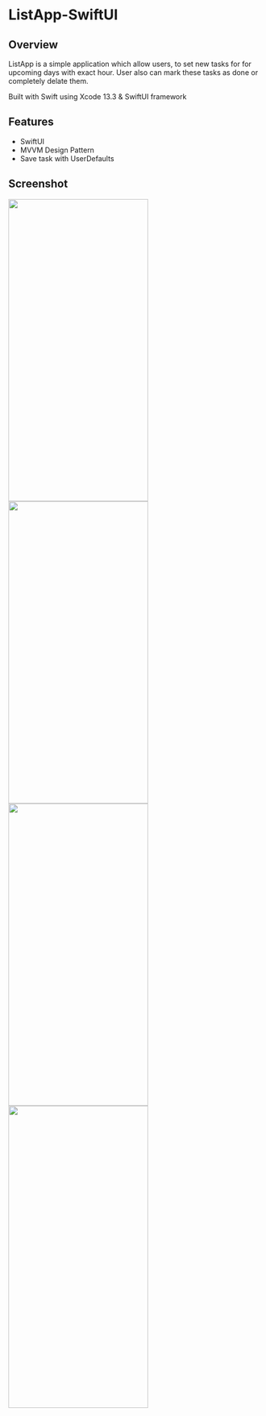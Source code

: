 # ListApp-SwiftUI

## Overview

ListApp is a simple application which allow users, to set new tasks for for upcoming days with exact hour. User also can mark these tasks as done or 
completely delate them. 

Built with Swift using Xcode 13.3 & SwiftUI framework

## Features
* SwiftUI
* MVVM Design Pattern
* Save task with UserDefaults

## Screenshot

<p>
  
<img src="https://user-images.githubusercontent.com/97693456/160868214-b218874a-f4b4-4856-9aed-b8eaf253190f.png" width="277" height="600"> 
<img src="https://user-images.githubusercontent.com/97693456/160868224-3a7d398a-2c72-468c-908c-2b330b83794b.png" width="277" height="600"> 
<img src="https://user-images.githubusercontent.com/97693456/160868228-3e3f37c7-d264-4a1b-8eea-1b6f1cfc3fbf.png" width="277" height="600"> 
<img src="https://user-images.githubusercontent.com/97693456/160868232-14ded8be-b772-4388-8fa2-0344702aa3fc.png" width="277" height="600"> 


 </p>

